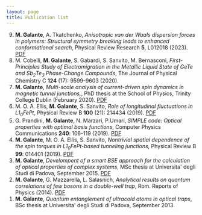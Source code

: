 ```yaml
---
layout: page
title: Publication list
---
```


<ol reversed class="list">
<li><b>M. Galante</b>, A. Tkatchenko, <i>Anisotropic van der Waals dispersion forces in polymers: Structural symmetry breaking leads to enhanced conformational search</i>, Physical Review Research <b>5</b>, L012018 (2023). <a href="https://journals.aps.org/prresearch/pdf/10.1103/PhysRevResearch.5.L012028">PDF</a></li>
<li>M. Cobelli, <b>M. Galante</b>, S. Gabardi, S. Sanvito, M. Bernasconi, <i>First-Principles Study of Electromigration in the Metallic Liquid State of GeTe and Sb<sub>2</sub>Te<sub>3</sub> Phase-Change Compounds</i>, The Journal of Physical Chemistry C <b>124</b> (17): 9599-9603 (2020).</li>
<li><b>M. Galante</b>, <i>Multi-scale analysis of current-driven spin dynamics in magnetic tunnel junctions,</i>, PhD thesis at the School of Physics, Trinity College Dublin (February 2020). <a href="http://www.tara.tcd.ie/handle/2262/91664">PDF</a></li>
<li>M. O. A. Ellis, <b>M. Galante</b>, S. Sanvito, <i>Role of longitudinal fluctuations in L1<sub>0</sub>FePt</i>, Physical Review B <b>100</b> (21): 214434 (2019). <a href="https://arxiv.org/pdf/2001.03074.pdf">PDF</a></li>
<li>G. Prandini, <b>M. Galante</b>, N. Marzari, P.Umari, <i>SIMPLE code: Optical properties with optimal basis functions</i>, Computer Physics Communications <b>240</b>: 106-119 (2019). <a href="https://arxiv.org/pdf/1901.03175.pdf">PDF</a></li>
<li><b>M. Galante</b>, M. O. A. Ellis, S. Sanvito, <i>Nontrivial spatial dependence of the spin torques in L1<sub>0</sub>FePt-based tunneling junctions</i>, Physical Review B <b>99</b>: 014401 (2019). <a href="https://arxiv.org/pdf/1810.04136.pdf">PDF</a></li>
<li><b>M. Galante</b>, <i>Develompent of a smart BSE approach for the calculation of optical properties of complex systems</i>, MSc thesis at Universita' degli Studi di Padova, September 2015. <a href="https://thesis.unipd.it/retrieve/0d340217-1465-4f1c-a141-2f424efbe9ac/Galante_mario.pdf">PDF</a></li>
<li><b>M. Galante</b>, G. Mazzarella, L. Salasnich, <i>Analytical results on quantum correlations of few bosons in a double-well trap</i>, Rom. Reports of Physics (2014). <a href="https://arxiv.org/pdf/1410.5321.pdf">PDF</a></li>
<li><b>M. Galante</b>, <i>Quantum entanglement of ultracold atoms in optical traps</i>, BSc thesis at Universita' degli Studi di Padova, September 2013.</li>
</ol>

